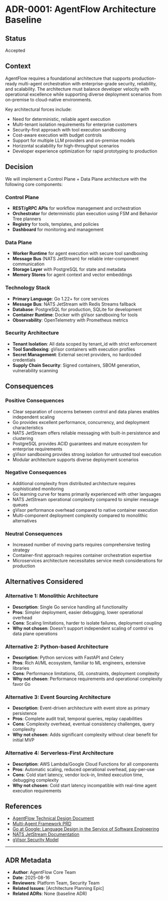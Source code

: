 # ADR-0001: AgentFlow Architecture Baseline

## Status
Accepted

## Context
AgentFlow requires a foundational architecture that supports production-ready multi-agent orchestration with enterprise-grade security, reliability, and scalability. The architecture must balance developer velocity with operational excellence while supporting diverse deployment scenarios from on-premise to cloud-native environments.

Key architectural forces include:
- Need for deterministic, reliable agent execution
- Multi-tenant isolation requirements for enterprise customers
- Security-first approach with tool execution sandboxing
- Cost-aware execution with budget controls
- Support for multiple LLM providers and on-premise models
- Horizontal scalability for high-throughput scenarios
- Developer experience optimization for rapid prototyping to production

## Decision
We will implement a Control Plane + Data Plane architecture with the following core components:

### Control Plane
- **REST/gRPC APIs** for workflow management and orchestration
- **Orchestrator** for deterministic plan execution using FSM and Behavior Tree planners
- **Registry** for tools, templates, and policies
- **Dashboard** for monitoring and management

### Data Plane
- **Worker Runtime** for agent execution with secure tool sandboxing
- **Message Bus** (NATS JetStream) for reliable inter-component communication
- **Storage Layer** with PostgreSQL for state and metadata
- **Memory Stores** for agent context and vector embeddings

### Technology Stack
- **Primary Language**: Go 1.22+ for core services
- **Message Bus**: NATS JetStream with Redis Streams fallback
- **Database**: PostgreSQL for production, SQLite for development
- **Container Runtime**: Docker with gVisor sandboxing for tools
- **Observability**: OpenTelemetry with Prometheus metrics

### Security Architecture
- **Tenant Isolation**: All data scoped by tenant_id with strict enforcement
- **Tool Sandboxing**: gVisor containers with execution profiles
- **Secret Management**: External secret providers, no hardcoded credentials
- **Supply Chain Security**: Signed containers, SBOM generation, vulnerability scanning

## Consequences

### Positive Consequences
- Clear separation of concerns between control and data planes enables independent scaling
- Go provides excellent performance, concurrency, and deployment characteristics
- NATS JetStream offers reliable messaging with built-in persistence and clustering
- PostgreSQL provides ACID guarantees and mature ecosystem for enterprise requirements
- gVisor sandboxing provides strong isolation for untrusted tool execution
- Modular architecture supports diverse deployment scenarios

### Negative Consequences
- Additional complexity from distributed architecture requires sophisticated monitoring
- Go learning curve for teams primarily experienced with other languages
- NATS JetStream operational complexity compared to simpler message queues
- gVisor performance overhead compared to native container execution
- Multi-component deployment complexity compared to monolithic alternatives

### Neutral Consequences
- Increased number of moving parts requires comprehensive testing strategy
- Container-first approach requires container orchestration expertise
- Microservices architecture necessitates service mesh considerations for production

## Alternatives Considered

### Alternative 1: Monolithic Architecture
- **Description**: Single Go service handling all functionality
- **Pros**: Simpler deployment, easier debugging, lower operational overhead
- **Cons**: Scaling limitations, harder to isolate failures, deployment coupling
- **Why not chosen**: Doesn't support independent scaling of control vs data plane operations

### Alternative 2: Python-based Architecture
- **Description**: Python services with FastAPI and Celery
- **Pros**: Rich AI/ML ecosystem, familiar to ML engineers, extensive libraries
- **Cons**: Performance limitations, GIL constraints, deployment complexity
- **Why not chosen**: Performance requirements and operational complexity favor Go

### Alternative 3: Event Sourcing Architecture
- **Description**: Event-driven architecture with event store as primary persistence
- **Pros**: Complete audit trail, temporal queries, replay capabilities
- **Cons**: Complexity overhead, eventual consistency challenges, query complexity
- **Why not chosen**: Adds significant complexity without clear benefit for initial MVP

### Alternative 4: Serverless-First Architecture
- **Description**: AWS Lambda/Google Cloud Functions for all components
- **Pros**: Automatic scaling, reduced operational overhead, pay-per-use
- **Cons**: Cold start latency, vendor lock-in, limited execution time, debugging complexity
- **Why not chosen**: Cold start latency incompatible with real-time agent execution requirements

## References
- [AgentFlow Technical Design Document](/Plan/agentflow_technical_design.md)
- [Multi-Agent Framework PRD](/Plan/multi_agent_framework_prd.md)
- [Go at Google: Language Design in the Service of Software Engineering](https://talks.golang.org/2012/splash.article)
- [NATS JetStream Documentation](https://docs.nats.io/nats-concepts/jetstream)
- [gVisor Security Model](https://gvisor.dev/docs/architecture_guide/security/)

---

## ADR Metadata
- **Author**: AgentFlow Core Team
- **Date**: 2025-08-16
- **Reviewers**: Platform Team, Security Team
- **Related Issues**: [Architecture Planning Epic]
- **Related ADRs**: None (baseline ADR)